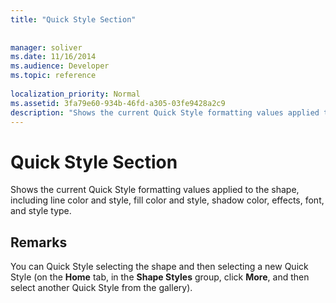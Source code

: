 ```yaml
---
title: "Quick Style Section"
 
 
manager: soliver
ms.date: 11/16/2014
ms.audience: Developer
ms.topic: reference
 
localization_priority: Normal
ms.assetid: 3fa79e60-934b-46fd-a305-03fe9428a2c9
description: "Shows the current Quick Style formatting values applied to the shape, including line color and style, fill color and style, shadow color, effects, font, and style type."
---
```


# Quick Style Section

Shows the current Quick Style formatting values applied to the shape, including line color and style, fill color and style, shadow color, effects, font, and style type. 
  
## Remarks

You can Quick Style selecting the shape and then selecting a new Quick Style (on the **Home** tab, in the **Shape Styles** group, click **More**, and then select another Quick Style from the gallery).
  

